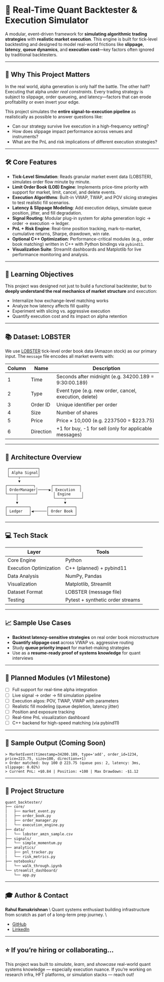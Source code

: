 # 📘 Real-Time Quant Backtester & Execution Simulator

A modular, event-driven framework for **simulating algorithmic trading strategies** with **realistic market execution**. This engine is built for tick-level backtesting and designed to model real-world frictions like **slippage**, **latency**, **queue dynamics**, and **execution cost**—key factors often ignored by traditional backtesters.

---

## 🚀 Why This Project Matters

In the real world, alpha generation is only half the battle. The other half? Executing that alpha *under real constraints*. Every trading strategy is subject to slippage, order queueing, and latency—factors that can erode profitability or even invert your edge.

This project simulates the **entire signal-to-execution pipeline** as realistically as possible to answer questions like:

- Can our strategy survive live execution in a high-frequency setting?
- How does slippage impact performance across venues and instruments?
- What are the PnL and risk implications of different execution strategies?

---

## 🛠️ Core Features

- **Tick-Level Simulation**: Reads granular market event data (LOBSTER), simulates order flow minute by minute.
- **Limit Order Book (LOB) Engine**: Implements price-time priority with support for market, limit, cancel, and delete events.
- **Execution Algorithms**: Built-in VWAP, TWAP, and POV slicing strategies to test realistic fill scenarios.
- **Latency & Slippage Modeling**: Add execution delays, simulate queue position, jitter, and fill degradation.
- **Signal Routing**: Modular plug-in system for alpha generation logic → order → execution → ledger.
- **PnL + Risk Engine**: Real-time position tracking, mark-to-market, cumulative returns, Sharpe, drawdown, win rate.
- **Optional C++ Optimization**: Performance-critical modules (e.g., order book matching) written in C++ with Python bindings via `pybind11`.
- **Visualization Suite**: Streamlit dashboards and Matplotlib for live performance monitoring and analysis.

---

## 🧠 Learning Objectives

This project was designed not just to build a functional backtester, but to **deeply understand the real mechanics of market structure** and execution:

- Internalize how exchange-level matching works
- Analyze how latency affects fill quality
- Experiment with slicing vs. aggressive execution
- Quantify execution cost and its impact on alpha retention

---

## 📚 Dataset: LOBSTER

We use [LOBSTER](https://lobsterdata.com/) tick-level order book data (Amazon stock) as our primary input. The `message` file encodes all market events with:

| Column | Name         | Description                                                |
|--------|--------------|------------------------------------------------------------|
| 1      | Time         | Seconds after midnight (e.g. 34200.189 = 9:30:00.189)     |
| 2      | Type         | Event type (e.g. new order, cancel, execution, delete)     |
| 3      | Order ID     | Unique identifier per order                                |
| 4      | Size         | Number of shares                                           |
| 5      | Price        | Price × 10,000 (e.g. 2237500 = \$223.75)                  |
| 6      | Direction    | +1 for buy, -1 for sell (only for applicable messages)     |

---

## 🧱 Architecture Overview

```text
 ┌─────────────┐
 │ Alpha Signal│
 └────┬────────┘
      ▼
┌────────────┐       ┌────────────┐
│ OrderManager│─────▶│ Execution  │
└────┬────────┘       │ Engine     │
     │                └────┬───────┘
     ▼                     ▼
┌──────────┐       ┌────────────┐
│ Ledger   │◀──────│ Order Book │
└──────────┘       └────────────┘
````

---

## 💻 Tech Stack

| Layer                  | Tools                            |
| ---------------------- | -------------------------------- |
| Core Engine            | Python                           |
| Execution Optimization | C++ (planned) + pybind11         |
| Data Analysis          | NumPy, Pandas                    |
| Visualization          | Matplotlib, Streamlit            |
| Dataset Format         | LOBSTER (message file)           |
| Testing                | Pytest + synthetic order streams |

---

## 📈 Sample Use Cases

* **Backtest latency-sensitive strategies** on real order book microstructure
* **Quantify slippage cost** across VWAP vs. aggressive routing
* Study **queue priority impact** for market-making strategies
* Use as a **resume-ready proof of systems knowledge** for quant interviews

---

## 🔮 Planned Modules (v1 Milestone)

* [ ] Full support for real-time alpha integration
* [ ] Live signal → order → fill simulation pipeline
* [ ] Execution algos: POV, TWAP, VWAP with parameters
* [ ] Realistic fill modeling (queue depletion, latency jitter)
* [ ] Position and exposure tracking
* [ ] Real-time PnL visualization dashboard
* [ ] C++ backend for high-speed matching (via pybind11)

---

## 🧪 Sample Output (Coming Soon)

```text
> MarketEvent(timestamp=34200.189, type='add', order_id=1234, price=223.75, size=100, direction=+1)
> Order matched: buy 100 @ 223.75 (queue pos: 2, latency: 3ms, slippage: 0.02%)
> Current PnL: +$0.84 | Position: +100 | Max Drawdown: -$1.12
```

---

## 📁 Project Structure

```bash
quant_backtester/
├── core/
│   ├── market_event.py
│   ├── order_book.py
│   ├── order_manager.py
│   └── execution_engine.py
├── data/
│   └── lobster_amzn_sample.csv
├── signals/
│   └── simple_momentum.py
├── analytics/
│   ├── pnl_tracker.py
│   └── risk_metrics.py
├── notebooks/
│   └── walk_through.ipynb
└── streamlit_dashboard/
    └── app.py
```

---

## 🎓 Author & Contact

**Rahul Ramakrishnan** \\
Quant systems enthusiast building infrastructure from scratch as part of a long-term prep journey. \\
- [GitHub](https://github.com/rahulr-1006)
- [LinkedIn]([https://www.linkedin.com/in/rahulr-1006](https://www.linkedin.com/in/rahul-ramakrishnan10062003/))

---

## ⭐️ If you’re hiring or collaborating…

This project was built to *simulate*, *learn*, and *showcase* real-world quant systems knowledge — especially execution nuance. If you’re working on research infra, HFT platforms, or simulation stacks — reach out!

